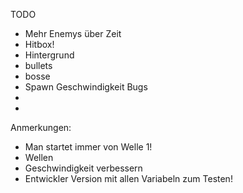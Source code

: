 TODO
* Mehr Enemys über Zeit
* Hitbox!
* Hintergrund
* bullets
* bosse
* Spawn Geschwindigkeit
Bugs
*
*
Anmerkungen:
* Man startet immer von Welle 1!
* Wellen
* Geschwindigkeit verbessern
* Entwickler Version mit allen Variabeln zum Testen!